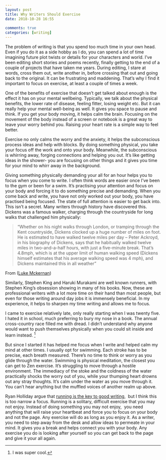 ```yaml
---  
layout: post  
title: Why Writers Should Exercise  
date: 2018-10-28 16:55  
  
comments: true  
categories: [writing]  
---  
```


The problem of writing is that you spend too much time in your own head. Even if you do it as a side hobby as I do, you can spend a lot of time imagining future plot twists or details for your characters and world. I’ve been editing short stories and poems recently, finally getting to the end of a couple of projects that have taken me years. During editing, I stare at words, cross them out, write another in, before crossing that out and going back to the original. It can be frustrating and maddening. That’s why I find it important to focus on exercise, at least a couple of times a week.  
<!--more-->  


One of the benefits of exercise that doesn’t get talked about enough is the effect it has on your mental wellbeing. Typically, we talk about the physical benefits, the lower rate of disease, feeling fitter, losing weight etc. But it can really help your mental well-being as well. It gives you space to pause and think. If you get your body moving, it helps calm the brain. Focusing on the movement of the body instead of a screen or notebook is a great way to leave your worry behind you. Raising your heart rate is a simple way to feel better.<br />  

Exercise no only calms the worry and the anxiety, it helps the subconscious process ideas and help with blocks. By doing something physical, you take your focus off the work and onto your body. Meanwhile, the subconscious is whirring away,  forging connections and helping you out. It’s like getting ideas in the shower- you are focusing on other things and it gives you time for your mind to whirr away in the background.  

Giving something physically demanding your all for an hour helps you to focus when you come to write. I often think words are easier once I’ve been to the gym or been for a swim. It’s practising your attention and focus on your body and forcing it to do something precise and demanding. When you come back and write, you have not only worked out your body, you have practised being focused. The state of full attention is easier to get back into. <br />
This isn’t a secret. Many writers through history have discovered this. Dickens was a famous walker, charging through the countryside for long walks that challenged him physically:  

>	“Whether on his night walks through London, or tramping through the Kent countryside, Dickens clocked up a huge 		number of miles on foot. He is estimated to have walked twelve miles per day – Peter Ackroyd, in his biography of 		Dickens, says that he habitually walked twelve miles in two-and-a-half hours, with just a five-minute break. That’s 		4.8mph, which is at the upper limit of human walking speed (Dickens himself estimates that his average walking speed was 4 mph), and Dickens maintained this in all weather”  

 From (<a href="http://lukemckernan.com/2013/06/09/walking-with-charles-dickens/]">Luke Mckernan</a>)  

Similarly, Stephen King and Haruki Murakami are well known runners, with Stephen King’s obsession showing in many of his books. Now, these are professional writers with a lot more time on their hand than most people, but even for those writing around day jobs it is immensely beneficial. In my experience, it helps to sharpen my time writing and allows me to focus.   

I came to exercise relatively late, only really starting when I was twenty five. I hated it in school, much preferring to bury my nose in a book. The annual cross-country race filled me with dread. I didn’t understand why anyone would want to push themselves physically when you could sit inside and learn instead. [^1]    

But since I started it has helped me focus when I write and helped calm my mind at other times. I usually opt for swimming. Each stroke has to be precise, each breath measured. There’s no time to think or worry as you glide through the water. Swimming is physical meditation, the closest you can get to Zen exercise. It’s struggling to move through a hostile environment. The immediacy of the stoke and the coldness of the water practically shocks the worry out of you, while your thumping heart drowns out any stray thoughts. It’s calm under the water as you move through it. You can’t hear anything but the muffled voices of another realm up above.   


Ryan Holliday argue that <a href="https://medium.com/the-mission/the-timeless-link-between-writing-and-running-and-why-it-makes-for-better-work-5be232e40c2">running is the key to good writing</a>,  but I think this is too narrow a focus. Running is a solitary, difficult exercise that you may not enjoy. Instead of doing something you may not enjoy,  you need anything that will raise your heartbeat and force you to focus on your body and not the page. Any exercise will do as long as you enjoy it. As a writer, you need to step away from the desk and allow ideas to permeate in your mind. It gives you a break and helps connect you with your body. Any exercise you do is looking after yourself so you can get back to the page and give it your all again.  

[^1]: I was super cool.
